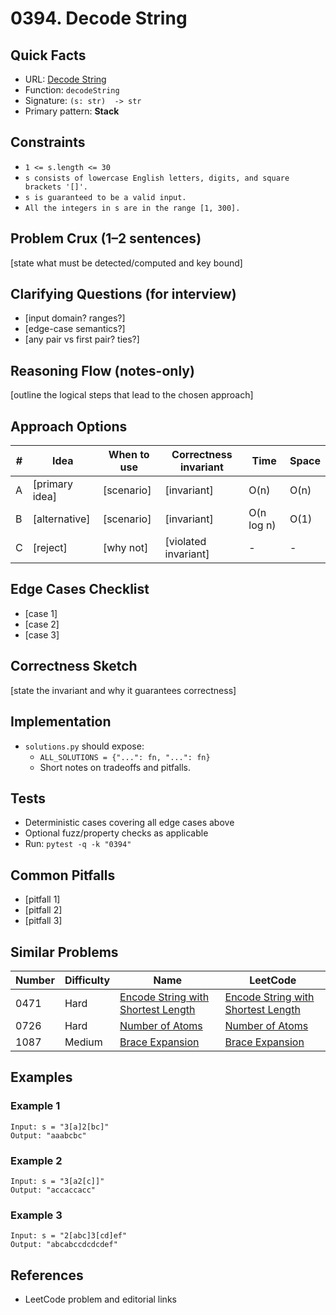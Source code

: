 # 0394. Decode String

## Quick Facts

- URL: [Decode String](https://leetcode.com/problems/decode-string/)
- Function: `decodeString`
- Signature: `(s: str)  -> str`
- Primary pattern: **Stack**

## Constraints

- `1 <= s.length <= 30`
- `s consists of lowercase English letters, digits, and square brackets '[]'.`
- `s is guaranteed to be a valid input.`
- `All the integers in s are in the range [1, 300].`

## Problem Crux (1–2 sentences)

[state what must be detected/computed and key bound]

## Clarifying Questions (for interview)

- [input domain? ranges?]
- [edge-case semantics?]
- [any pair vs first pair? ties?]

## Reasoning Flow (notes-only)

[outline the logical steps that lead to the chosen approach]

## Approach Options

| #   | Idea           | When to use | Correctness invariant | Time       | Space |
| --- | -------------- | ----------- | --------------------- | ---------- | ----- |
| A   | [primary idea] | [scenario]  | [invariant]           | O(n)       | O(n)  |
| B   | [alternative]  | [scenario]  | [invariant]           | O(n log n) | O(1)  |
| C   | [reject]       | [why not]   | [violated invariant]  | -          | -     |

## Edge Cases Checklist

- [case 1]
- [case 2]
- [case 3]

## Correctness Sketch

[state the invariant and why it guarantees correctness]

## Implementation

- `solutions.py` should expose:
    - `ALL_SOLUTIONS = {"...": fn, "...": fn}`
    - Short notes on tradeoffs and pitfalls.

## Tests

- Deterministic cases covering all edge cases above
- Optional fuzz/property checks as applicable
- Run: `pytest -q -k "0394"`

## Common Pitfalls

- [pitfall 1]
- [pitfall 2]
- [pitfall 3]

## Similar Problems

| Number | Difficulty | Name                                                                                       | LeetCode                                                                                                |
| ------ | ---------- | ------------------------------------------------------------------------------------------ | ------------------------------------------------------------------------------------------------------- |
| 0471   | Hard       | [Encode String with Shortest Length](../0471-encode-string-with-shortest-length/readme.md) | [Encode String with Shortest Length](https://leetcode.com/problems/encode-string-with-shortest-length/) |
| 0726   | Hard       | [Number of Atoms](../0726-number-of-atoms/readme.md)                                       | [Number of Atoms](https://leetcode.com/problems/number-of-atoms/)                                       |
| 1087   | Medium     | [Brace Expansion](../1087-brace-expansion/readme.md)                                       | [Brace Expansion](https://leetcode.com/problems/brace-expansion/)                                       |

## Examples

### Example 1

```text
Input: s = "3[a]2[bc]"
Output: "aaabcbc"
```

### Example 2

```text
Input: s = "3[a2[c]]"
Output: "accaccacc"
```

### Example 3

```text
Input: s = "2[abc]3[cd]ef"
Output: "abcabccdcdcdef"
```

## References

- LeetCode problem and editorial links
